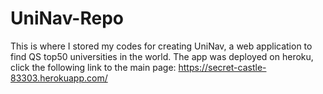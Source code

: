 # UniNav-Repo
This is where I stored my codes for creating UniNav, a web application to find QS top50 universities in the world. 
The app was deployed on heroku, click the following link to the main page: https://secret-castle-83303.herokuapp.com/
